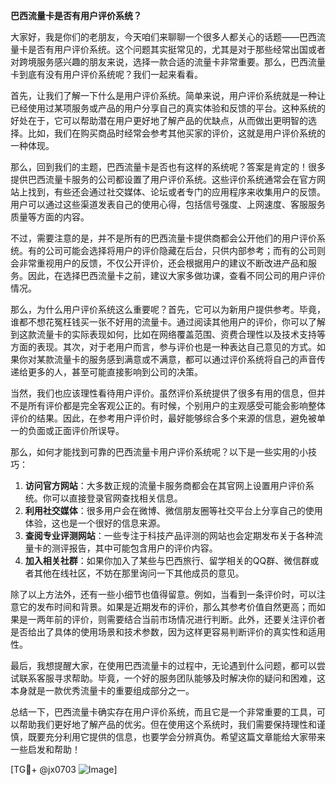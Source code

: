 **巴西流量卡是否有用户评价系统？**

大家好，我是你们的老朋友，今天咱们来聊聊一个很多人都关心的话题——巴西流量卡是否有用户评价系统。这个问题其实挺常见的，尤其是对于那些经常出国或者对跨境服务感兴趣的朋友来说，选择一款合适的流量卡非常重要。那么，巴西流量卡到底有没有用户评价系统呢？我们一起来看看。

首先，让我们了解一下什么是用户评价系统。简单来说，用户评价系统就是一种让已经使用过某项服务或产品的用户分享自己的真实体验和反馈的平台。这种系统的好处在于，它可以帮助潜在用户更好地了解产品的优缺点，从而做出更明智的选择。比如，我们在购买商品时经常会参考其他买家的评价，这就是用户评价系统的一种体现。

那么，回到我们的主题，巴西流量卡是否也有这样的系统呢？答案是肯定的！很多提供巴西流量卡服务的公司都设置了用户评价系统。这些评价系统通常会在官方网站上找到，有些还会通过社交媒体、论坛或者专门的应用程序来收集用户的反馈。用户可以通过这些渠道发表自己的使用心得，包括信号强度、上网速度、客服服务质量等方面的内容。

不过，需要注意的是，并不是所有的巴西流量卡提供商都会公开他们的用户评价系统。有的公司可能会选择将用户的评价隐藏在后台，只供内部参考；而有的公司则会非常重视用户的反馈，不仅公开评价，还会根据用户的建议不断改进产品和服务。因此，在选择巴西流量卡之前，建议大家多做功课，查看不同公司的用户评价情况。

那么，为什么用户评价系统这么重要呢？首先，它可以为新用户提供参考。毕竟，谁都不想花冤枉钱买一张不好用的流量卡。通过阅读其他用户的评价，你可以了解到这款流量卡的实际表现如何，比如在网络覆盖范围、资费合理性以及技术支持等方面的表现。其次，对于老用户而言，参与评价也是一种表达自己意见的方式。如果你对某款流量卡的服务感到满意或不满意，都可以通过评价系统将自己的声音传递给更多的人，甚至可能直接影响到公司的决策。

当然，我们也应该理性看待用户评价。虽然评价系统提供了很多有用的信息，但并不是所有评价都是完全客观公正的。有时候，个别用户的主观感受可能会影响整体评价的结果。因此，在参考用户评价时，最好能够综合多个来源的信息，避免被单一的负面或正面评价所误导。

那么，如何才能找到可靠的巴西流量卡用户评价系统呢？以下是一些实用的小技巧：

1. **访问官方网站**：大多数正规的流量卡服务商都会在其官网上设置用户评价系统。你可以直接登录官网查找相关信息。
2. **利用社交媒体**：很多用户会在微博、微信朋友圈等社交平台上分享自己的使用体验，这也是一个很好的信息来源。
3. **查阅专业评测网站**：一些专注于科技产品评测的网站也会定期发布关于各种流量卡的测评报告，其中可能包含用户的评价内容。
4. **加入相关社群**：如果你加入了某些与巴西旅行、留学相关的QQ群、微信群或者其他在线社区，不妨在那里询问一下其他成员的意见。

除了以上方法外，还有一些小细节也值得留意。例如，当看到一条评价时，可以注意它的发布时间和背景。如果是近期发布的评价，那么其参考价值自然更高；而如果是一两年前的评价，则需要结合当前市场情况进行判断。此外，还要关注评价者是否给出了具体的使用场景和技术参数，因为这样更容易判断评价的真实性和适用性。

最后，我想提醒大家，在使用巴西流量卡的过程中，无论遇到什么问题，都可以尝试联系客服寻求帮助。毕竟，一个好的服务团队能够及时解决你的疑问和困难，这本身就是一款优秀流量卡的重要组成部分之一。

总结一下，巴西流量卡确实存在用户评价系统，而且它是一个非常重要的工具，可以帮助我们更好地了解产品的优劣。但在使用这个系统时，我们需要保持理性和谨慎，既要充分利用它提供的信息，也要学会分辨真伪。希望这篇文章能给大家带来一些启发和帮助！

[TG💪+ @jx0703 ![Image](https://github.com/user-attachments/assets/dbca1d08-cadb-493c-b0ec-ad6f7a83f270)]